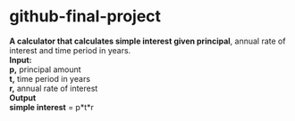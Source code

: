 # github-final-project
<div><strong>A calculator that calculates simple interest given principal</strong>, annual rate of interest and time period in years.</div>

<div><strong>Input:</strong></div>
   <strong>p,</strong> principal amount</br>
   <strong>t,</strong> time period in years</br>
   <strong>r,</strong> annual rate of interest</br>
<strong>Output</strong></br>
   <strong>simple interest</strong> = p*t*r
